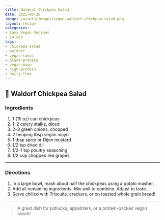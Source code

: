 ```yaml
---
title: Waldorf Chickpea Salad
date: 2025-06-26
image: /assets/images/vegan-waldorf-chickpea-salad.png
layout: recipe
categories:
- Easy Vegan Recipes
- Salads
tags:
- chickpea-salad
- waldorf
- vegan-lunch
- plant-protein
- vegan-mayo
- high-protein
- dairy-free
---
```


## 🥗 Waldorf Chickpea Salad


### Ingredients

1. 1 (15 oz) can chickpeas  
2. 1–2 celery stalks, diced  
3. 2–3 green onions, chopped  
4. 2 heaping tbsp vegan mayo  
5. 1 tbsp spicy or Dijon mustard  
6. 1/2 tsp dried dill  
7. 1/2–1 tsp poultry seasoning  
8. 1/2 cup chopped red grapes  

---

### Directions

1. In a large bowl, mash about half the chickpeas using a potato masher.  
2. Add all remaining ingredients. Mix well to combine. Adjust to taste.  
3. Serve chilled with Triscuits, crackers, or on toasted whole grain bread!

---

> A great dish for potlucks, appetizers, or a protein-packed vegan snack!



